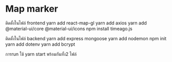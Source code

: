 # Map marker
ติดตั้งในไฟล์ frontend
yarn add react-map-gl
yarn add axios
yarn add @material-ui/core @material-ui/icons
npm install timeago.js

ติดตั้งในไฟล์ backend
yarn add express mongoose
yarn add nodemon
npm init
yarn add dotenv
yarn add bcrypt

การrun ใช้ yarn start พร้อมกันทั้ง2 ไฟล์
